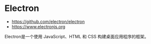 # Electron

- https://github.com/electron/electron
- https://www.electronjs.org

Electron是一个使用 JavaScript、HTML 和 CSS 构建桌面应用程序的框架。
